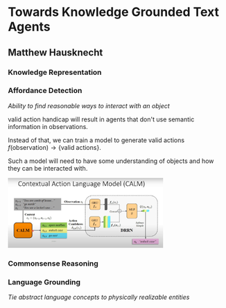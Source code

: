 # Towards Knowledge Grounded Text Agents  

## Matthew Hausknecht

### Knowledge Representation

### Affordance Detection

_Ability to find reasonable ways to interact with an object_

valid action handicap will result in agents that don't use semantic information in observations.

Instead of that, we can train a model to generate valid actions $f(\mathrm{observation}) \rightarrow \{\mathrm{valid\;actions}\}$.

Such a model will need to have some understanding of objects and how they can be interacted with.

<img src="images\CALM.jpg" alt="CALM" style="zoom:35%;" />

### Commonsense Reasoning

### Language Grounding

_Tie abstract language concepts to physically realizable entities_



